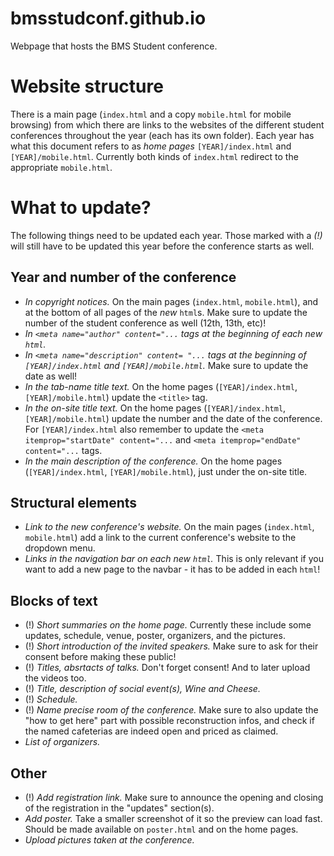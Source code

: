 # bmsstudconf.github.io
Webpage that hosts the BMS Student conference.

# Website structure
There is a main page (`index.html` and a copy `mobile.html` for mobile browsing) from which there are links to the websites of the different student conferences throughout the year (each has its own folder). Each year has what this document refers to as _home pages_ `[YEAR]/index.html` and `[YEAR]/mobile.html`. Currently both kinds of `index.html` redirect to the appropriate `mobile.html`.

# What to update?
The following things need to be updated each year. Those marked with a _(!)_ will still have to be updated this year before the conference starts as well.
## Year and number of the conference
- *In copyright notices.* On the main pages (`index.html`, `mobile.html`), and at the bottom of all pages of the _new_ `html`s. Make sure to update the number of the student conference as well (12th, 13th, etc)!
- *In `<meta name="author" content="...` tags at the beginning of each new `html`.*
- *In `<meta name="description" content= "...` tags at the beginning of `[YEAR]/index.html` and `[YEAR]/mobile.html`.* Make sure to update the date as well!
- *In the tab-name title text.* On the home pages (`[YEAR]/index.html`, `[YEAR]/mobile.html`) update the `<title>` tag.
- *In the on-site title text.* On the home pages (`[YEAR]/index.html`, `[YEAR]/mobile.html`) update the number and the date of the conference. For `[YEAR]/index.html` also remember to update the `<meta itemprop="startDate" content="...` and `<meta itemprop="endDate" content="...` tags.
- *In the main description of the conference.* On the home pages (`[YEAR]/index.html`, `[YEAR]/mobile.html`), just under the on-site title.

## Structural elements
- *Link to the new conference's website.* On the main pages (`index.html`, `mobile.html`) add a link to the current conference's website to the dropdown menu.
- *Links in the navigation bar on each new `html`.* This is only relevant if you want to add a new page to the navbar - it has to be added in each `html`!

## Blocks of text 
- (!) *Short summaries on the home page.* Currently these include some updates, schedule, venue, poster, organizers, and the pictures.
- (!) *Short introduction of the invited speakers.* Make sure to ask for their consent before making these public!
- (!) *Titles, absrtacts of talks.* Don't forget consent! And to later upload the videos too.
- (!) *Title, description of social event(s), Wine and Cheese.*
- (!) *Schedule.*
- (!) *Name precise room of the conference.* Make sure to also update the "how to get here" part with possible reconstruction infos, and check if the named cafeterias are indeed open and priced as claimed.
- *List of organizers.*

## Other
- (!) *Add registration link.* Make sure to announce the opening and closing of the registration in the "updates" section(s).
- *Add poster.* Take a smaller screenshot of it so the preview can load fast. Should be made available on `poster.html` and on the home pages.
- *Upload pictures taken at the conference.*